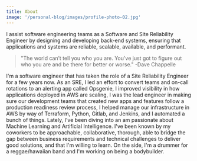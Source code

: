 ```yaml
---
title: About
image: '/personal-blog/images/profile-photo-02.jpg'
---
```

I assist software engineering teams as a Software and Site Reliability Engineer by designing and developing back-end systems, ensuring that applications and systems are reliable, scalable, available, and performant.

> "The world can’t tell you who you are. You’ve just got to figure out who you are and be there for better or worse." 
> -Dave Chappelle

I'm a software engineer that has taken the role of a Site Reliability Engineer for a few years now. As an SRE, I led an effort to convert teams and on-call rotations to an alerting app called Opsgenie, I improved visibility in how applications deployed in AWS are scaling, I was the lead engineer in making sure our development teams that created new apps and features follow a production readiness review process, I helped manage our infrastructure in AWS by way of Terraform, Python, Gitlab, and Jenkins, and I automated a bunch of things. Lately, I've been diving into an am passionate about Machine Learning and Artificial Intelligence. I've been known by my coworkers to be approachable, collaborative, thorough, able to bridge the gap between business requirements and technical challenges to deliver good solutions, and that I'm willing to learn. On the side, I'm a drummer for a reggae/hawaiian band and I'm working on being a bodybuilder.